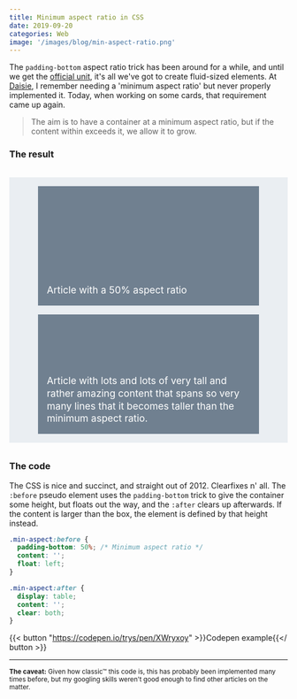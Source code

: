 ```yaml
---
title: Minimum aspect ratio in CSS
date: 2019-09-20
categories: Web
image: '/images/blog/min-aspect-ratio.png'
---
```


The `padding-bottom` aspect ratio trick has been around for a while, and until we get the [official unit](https://www.smashingmagazine.com/2019/03/aspect-ratio-unit-css/), it's all we've got to create fluid-sized elements. At [Daisie](https://daisie.com), I remember needing a 'minimum aspect ratio' but never properly implemented it. Today, when working on some cards, that requirement came up again.

> The aim is to have a container at a minimum aspect ratio, but if the content within exceeds it, we allow it to grow.

### The result

<div class="min-aspect-wrapper">
  <div class="min-aspect-container">
    <article class="min-aspect">Article with a 50% aspect ratio</article>
    <article class="min-aspect">Article with lots and lots of very tall and rather amazing content that spans so very many lines that it becomes taller than the minimum aspect ratio.</article>
  </div>
</div>

<style>
  .min-aspect-wrapper {
    background: #eaeef2;
    font-size: 1.25em;
    line-height: 1.3;
    margin: 2rem 0;
  }

  .min-aspect-container {
    max-width: 400px;
    margin: 0 auto;
    padding: 1rem;
    width: 50vw;
  }

  .min-aspect {
    justify-content: flex-start;
    align-items: flex-end;
    background: slategrey;
    padding: 1rem;
    display: flex;
    color: #FFF;
  }
  
  .min-aspect + * {
    margin-top: 1rem;
  }

  /* Minimum aspect ratio */
  .min-aspect:before {
    padding-bottom: 50%;
    content: '';
    float: left;
  }

  /* Clearfix like it's 2012 */
  .min-aspect:after {
    display: table;
    content: '';
    clear: both;
  }
</style>

### The code

The CSS is nice and succinct, and straight out of 2012. Clearfixes n' all. The `:before` pseudo element uses the `padding-bottom` trick to give the container some height, but floats out the way, and the `:after` clears up afterwards. If the content is larger than the box, the element is defined by that height instead.

```css
.min-aspect:before {
  padding-bottom: 50%; /* Minimum aspect ratio */
  content: '';
  float: left;
}

.min-aspect:after {
  display: table;
  content: '';
  clear: both;
}
```

{{< button "https://codepen.io/trys/pen/XWryxoy" >}}Codepen example{{</ button >}}

---

<small>**The caveat:** Given how classic™ this code is, this has probably been implemented many times before, but my googling skills weren't good enough to find other articles on the matter.</small>
